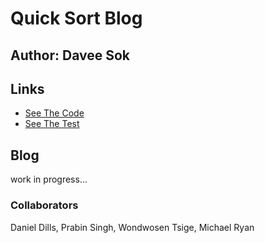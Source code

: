 # Quick Sort Blog

## Author: Davee Sok

## Links

- [See The Code](./quick_sort.py)
- [See The Test](../tests/test_quick_sort.py)

## Blog

work in progress...

### Collaborators

Daniel Dills, Prabin Singh, Wondwosen Tsige, Michael Ryan
